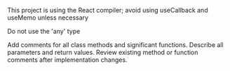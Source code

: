 This project is using the React compiler; avoid using useCallback and useMemo unless necessary

Do not use the 'any' type

Add comments for all class methods and significant functions. Describe all parameters and return values.
Review existing method or function comments after implementation changes.
